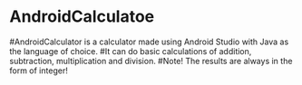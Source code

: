 # AndroidCalculatoe
#AndroidCalculator is a calculator made using Android Studio with Java as the language of choice.
#It can do basic calculations of addition, subtraction, multiplication and division.
#Note! The results are always in the form of integer!
